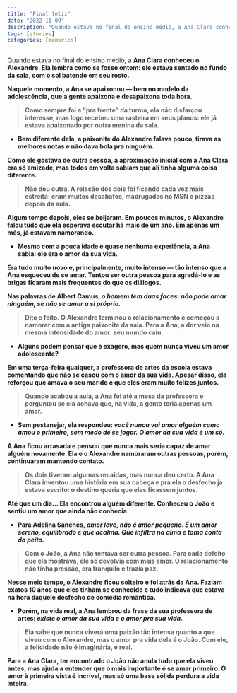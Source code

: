 ```yaml
---
title: "Final feliz"
date: "2022-11-09"
description: "Quando estava no final do ensino médio, a Ana Clara conheceu o Alexandre. Ela lembra como se fosse ontem."
tags: [stories]
categories: [memories]
---
```


<p>Quando estava no final do ensino médio, a <strong>Ana Clara conheceu o <strong>Alexandre. Ela lembra como se fosse ontem: ele estava sentado no fundo da sala, com o sol batendo em seu rosto.</span></p>
<!--more-->


<p>Naquele momento,<strong> a Ana se apaixonou — bem no modelo da adolescência, que a gente apaixona e desapaixona toda hora.</span></p>
<blockquote><p>Como sempre foi a “pra frente” da turma, ela não disfarçou interesse, mas logo recebeu <strong>uma rasteira em seus planos: ele já estava apaixonado por outra menina da sala.</span></p></blockquote>
<ul>
<li><strong>Bem diferente dela, a paixonite do Alexandre falava pouco, tirava as melhores notas e não dava bola pra ninguém.</span></li>
</ul>
<p>Como ele gostava de outra pessoa, a aproximação inicial com a Ana Clara era só amizade, mas todos em volta sabiam que <strong>ali tinha alguma coisa diferente.</span></p>
<blockquote><p><strong>Não deu outra. A relação dos dois foi ficando cada vez mais estreita: eram muitos desabafos, madrugadas no MSN e pizzas depois da aula.</span></p></blockquote>
<p>Algum tempo depois, <strong>eles se beijaram. Em poucos minutos, o Alexandre falou tudo que ela esperava escutar há mais de um ano. Em apenas um mês, <strong>já estavam namorando.</span></p>
<ul>
<li>Mesmo com a pouca idade e quase nenhuma experiência, a Ana sabia: <strong>ele era o amor da sua vida.</span></li>
</ul>
<p>Era tudo muito novo e, principalmente, muito intenso — <strong>tão intenso que a Ana esqueceu de se amar. Tentou ser outra pessoa para agradá-lo e as brigas ficaram mais frequentes do que os diálogos.</span></p>
<p>Nas palavras de Albert Camus, <em>o homem tem duas faces: não pode amar ninguém, se não se amar a si próprio.</em></span></p>
<blockquote><p><strong>Dito e feito. O Alexandre terminou o relacionamento e começou a namorar com a antiga paixonite da sala. Para a Ana,<strong> a dor veio na mesma intensidade do amor: seu mundo caiu.</span></p></blockquote>
<ul>
<li>Alguns podem pensar que é exagero, <strong>mas quem nunca viveu um amor adolescente?</span></li>
</ul>
<p>Em uma terça-feira qualquer, a professora de artes da escola estava comentando que <strong>não se casou com o amor da sua vida. Apesar disso, ela reforçou que amava o seu marido e que eles eram muito felizes juntos.</span></p>
<blockquote><p>Quando acabou a aula, a Ana foi até a mesa da professora e perguntou se ela achava que, na vida, <strong>a gente teria apenas um amor.</span></p></blockquote>
<ul>
<li>Sem pestanejar, ela respondeu: <strong><em>você nunca vai amar alguém como amou o primeiro</em><em>, sem medo de se jogar. </em><strong><em>O amor da sua vida é um só.</em></span></li>
</ul>
<p>A Ana ficou arrasada e pensou que <strong>nunca mais seria capaz de amar alguém novamente. Ela e o Alexandre namoraram outras pessoas, porém, continuaram mantendo contato.</span></p>
<blockquote><p>Os dois tiveram algumas recaídas, mas nunca deu certo. A Ana Clara inventou uma história em sua cabeça e pra ela o desfecho já estava escrito: <strong>o destino queria que eles ficassem juntos.</span></p></blockquote>
<p><strong>Até que um dia… Ela encontrou alguém diferente. Conheceu o João e sentiu um amor que ainda não conhecia.</span></p>
<ul>
<li>Para Adelina Sanches,<em> amor leve, não é amor pequeno. É um amor sereno, equilibrado e que acalma. Que infiltra na alma e toma conta do peito.</em></span></li>
</ul>
<blockquote><p>Com o João, <strong>a Ana não tentava ser outra pessoa. Para cada defeito que ela mostrava, ele só devolvia com mais amor. O relacionamento não tinha pressão, <strong>era tranquilo e trazia paz.</span></p></blockquote>
<p>Nesse meio tempo,<strong> o Alexandre ficou solteiro e foi atrás da Ana. Faziam exatos 10 anos que eles tinham se conhecido e tudo indicava que estava na hora daquele desfecho de comédia romântica.</span></p>
<ul>
<li>Porém, na vida real, a Ana lembrou da frase da sua professora de artes: <strong><em>existe o amor da sua vida e o amor pra sua vida.</em></span></li>
</ul>
<blockquote><p>Ela sabe que nunca viverá uma paixão tão intensa quanto a que viveu com o Alexandre, <strong>mas o amor pra vida dela é o João. Com ele, a felicidade não é imaginária,<strong> é real.</span></p></blockquote>
<p>Para a Ana Clara, ter encontrado o João não anula tudo que ela viveu antes, mas ajuda a entender que <strong>o mais importante é se amar primeiro. O amor à primeira vista é incrível, mas só uma base sólida perdura a vida inteira.</span></p>



